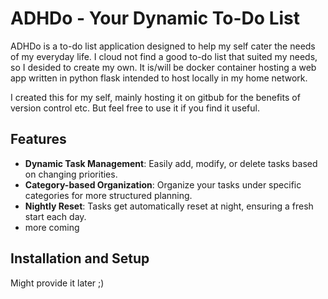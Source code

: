 # ADHDo - Your Dynamic To-Do List

ADHDo is a to-do list application designed to help my self cater the needs of my everyday life. I cloud not find a good to-do list that suited my needs, so I desided to create my own.
It is/will be docker container hosting a web app written in python flask intended to host locally in my home network.

I created this for my self, mainly hosting it on gitbub for the benefits of version control etc. But feel free to use it if you find it useful.


## Features

- **Dynamic Task Management**: Easily add, modify, or delete tasks based on changing priorities.
- **Category-based Organization**: Organize your tasks under specific categories for more structured planning.
- **Nightly Reset**: Tasks get automatically reset at night, ensuring a fresh start each day.
- more coming

## Installation and Setup

Might provide it later ;)